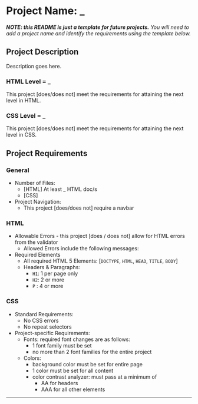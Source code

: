 # Project Name: _
***NOTE: this README is just a template for future projects.***
*You will need to add a project name and identify the requirements using the template below.*

## Project Description
Description goes here.

### HTML Level = _
This project [does/does not] meet the requirements for attaining the next level in HTML.

### CSS Level = _
This project [does/does not] meet the requirements for attaining the next level in CSS.

## Project Requirements
### General
* Number of Files: 
    * [HTML] At least _ HTML doc/s
    * [CSS] 
* Project Navigation:
    * This project [does/does not] require a navbar

### HTML
* Allowable Errors - this project [does / does not] allow for HTML errors from the validator
    * Allowed Errors include the following messages:
* Required Elements 
    * All required HTML 5 Elements: [`DOCTYPE`, `HTML`, `HEAD`, `TITLE`, `BODY`]
    * Headers & Paragraphs: 
        + `H1`: 1 per page only
        + `H2`: 2 or more
        + `P` : 4 or more
### CSS
* Standard Requirements:
    * No CSS errors
    * No repeat selectors
* Project-specific Requirements:
    * Fonts: required font changes are as follows:
        + 1 font family must be set
        + no more than 2 font families for the entire project
    * Colors: 
        + background color must be set for entire page
        + 1 color must be set for all content
        + color contrast analyzer: must pass at a minimum of 
            - AA for headers
            - AAA for all other elements
--------
